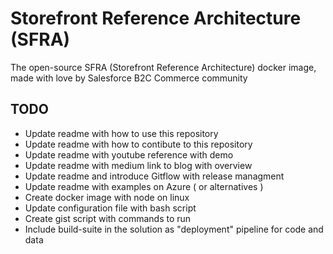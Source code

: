# Storefront Reference Architecture (SFRA)
The open-source SFRA (Storefront Reference Architecture) docker image, made with love by Salesforce B2C Commerce community


## TODO
* Update readme with how to use this repository
* Update readme with how to contibute to this repository
* Update readme with youtube reference with demo
* Update readme with medium link to blog with overview
* Update readme and introduce Gitflow with release managment
* Update readme with examples on Azure ( or alternatives )
* Create docker image with node on linux
* Update configuration file with bash script
* Create gist script with commands to run
* Include build-suite in the solution as "deployment" pipeline for code and data
